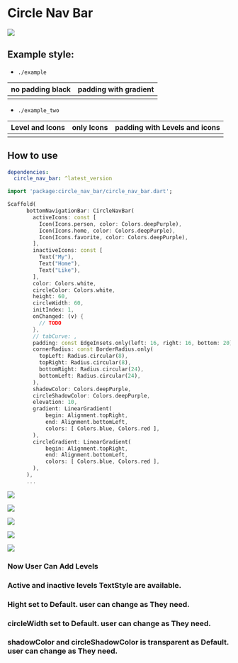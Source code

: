 # Circle Nav Bar

![](https://raw.githubusercontent.com/111coding/circle_nav_bar/master/doc/animation.gif)

## Example style:

- `./example`
<table>
    <thead>
        <tr>
            <th><strong>no padding black</strong></th>
            <th><strong>padding with gradient</strong></th>
        </tr>
    </thead>
    <tbody>
        <tr>
            <td><img src="https://raw.githubusercontent.com/111coding/circle_nav_bar/master/doc/nopadding-black.png" alt=""></td>
            <td><img src="https://raw.githubusercontent.com/111coding/circle_nav_bar/master/doc/padding-gradient2.png" alt=""></td>
        </tr>
    </tbody>
</table>

- `./example_two`
<table>
    <thead>
        <tr>
            <th><strong>Level and Icons</strong></th>
            <th><strong>only Icons </strong></th>
            <th><strong>padding with Levels and icons</strong></th>
        </tr>
    </thead>
    <tbody>
        <tr>
            <td><img src="https://raw.githubusercontent.com/111coding/circle_nav_bar/master/doc/bottom-nev-with-levels.png" alt=""></td>
            <td><img src="https://raw.githubusercontent.com/111coding/circle_nav_bar/master/doc/bottom-nev.png" alt=""></td>
            <td><img src="https://raw.githubusercontent.com/111coding/circle_nav_bar/master/doc/floating-bottom-navbar.png" alt=""></td>
        </tr>
    </tbody>
</table>

## How to use

```yaml
dependencies:
  circle_nav_bar: ^latest_version
```

```dart
import 'package:circle_nav_bar/circle_nav_bar.dart';

Scaffold(
      bottomNavigationBar: CircleNavBar(
        activeIcons: const [
          Icon(Icons.person, color: Colors.deepPurple),
          Icon(Icons.home, color: Colors.deepPurple),
          Icon(Icons.favorite, color: Colors.deepPurple),
        ],
        inactiveIcons: const [
          Text("My"),
          Text("Home"),
          Text("Like"),
        ],
        color: Colors.white,
        circleColor: Colors.white,
        height: 60,
        circleWidth: 60,
        initIndex: 1,
        onChanged: (v) {
          // TODO
        },
        // tabCurve: ,
        padding: const EdgeInsets.only(left: 16, right: 16, bottom: 20),
        cornerRadius: const BorderRadius.only(
          topLeft: Radius.circular(8),
          topRight: Radius.circular(8),
          bottomRight: Radius.circular(24),
          bottomLeft: Radius.circular(24),
        ),
        shadowColor: Colors.deepPurple,
        circleShadowColor: Colors.deepPurple,
        elevation: 10,
        gradient: LinearGradient(
            begin: Alignment.topRight,
            end: Alignment.bottomLeft,
            colors: [ Colors.blue, Colors.red ],
        ),
        circleGradient: LinearGradient(
            begin: Alignment.topRight,
            end: Alignment.bottomLeft,
            colors: [ Colors.blue, Colors.red ],
        ),
      ),
      ...
```

![](https://raw.githubusercontent.com/111coding/circle_nav_bar/master/doc/value.png)

![](https://raw.githubusercontent.com/111coding/circle_nav_bar/master/doc/value-05.png)

![](https://raw.githubusercontent.com/111coding/circle_nav_bar/master/doc/bottom-nev-with-levels.png)

![](https://raw.githubusercontent.com/111coding/circle_nav_bar/master/doc/bottom-nev.png)

![](https://raw.githubusercontent.com/111coding/circle_nav_bar/master/doc/floating-bottom-navbar.png)

### Now User Can Add Levels

### Active and inactive levels TextStyle are available.

### Hight set to Default. user can change as They need.

### circleWidth set to Default. user can change as They need.

### shadowColor and circleShadowColor is transparent as Default. user can change as They need.
